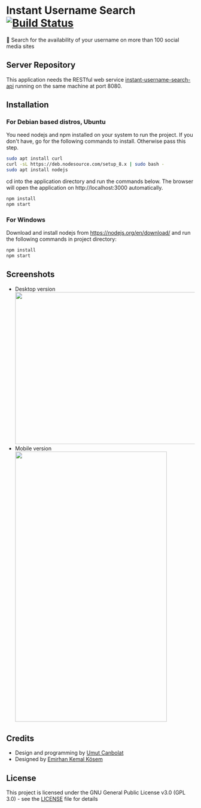 # Instant Username Search [![Build Status](https://travis-ci.org/umutcanbolat/instant-username-search.svg?branch=master)](https://travis-ci.org/umutcanbolat/instant-username-search)

👤 Search for the availability of your username on more than 100 social media sites

## Server Repository

This application needs the RESTful web service [instant-username-search-api](https://github.com/umutcanbolat/instant-username-search-api) running on the same machine at port 8080.

## Installation

### For Debian based distros, Ubuntu

You need nodejs and npm installed on your system to run the project. If you don't have, go for the following commands to install. Otherwise pass this step.

```sh
sudo apt install curl
curl -sL https://deb.nodesource.com/setup_8.x | sudo bash -
sudo apt install nodejs
```
cd into the application directory and run the commands below. The browser will open the application on http://localhost:3000 automatically.

```sh
npm install
npm start
```

### For Windows

Download and install nodejs from https://nodejs.org/en/download/ and run the following commands in project directory:

```sh
npm install
npm start
```

## Screenshots
- Desktop version <br> <img src="https://user-images.githubusercontent.com/10065235/52743024-24565080-2fea-11e9-8d96-0c38603c4621.png" width="720" height="405"> <br>
- Mobile version <br> <img src="https://user-images.githubusercontent.com/10065235/52743025-24eee700-2fea-11e9-8834-09831c8a8a17.png" width="405" height="720">  <br>

## Credits
- Design and programming by [Umut Canbolat](https://github.com/umutcanbolat)
- Designed by [Emirhan Kemal Kösem](https://github.com/kemalemirhan)

## License
This project is licensed under the GNU General Public License v3.0 (GPL 3.0) - see the [LICENSE](LICENSE) file for details